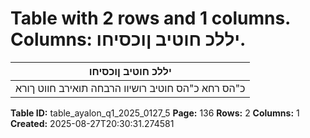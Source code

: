 # Table with 2 rows and 1 columns. Columns: יללכ חוטיב ןוכסיחו.

| יללכ חוטיב ןוכסיחו |
|---|
| כ"הס רחא כ"הס חוטיב רושיוו הרבחה תואירב חווט ךורא |

**Table ID:** table_ayalon_q1_2025_0127_5
**Page:** 136
**Rows:** 2
**Columns:** 1
**Created:** 2025-08-27T20:30:31.274581
